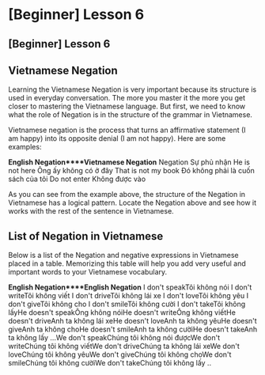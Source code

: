 [Beginner] Lesson 6
===================

## \[Beginner\] Lesson 6

## **Vietnamese Negation**

Learning the Vietnamese Negation is very important because its structure is used in everyday conversation. The more you master it the more you get closer to mastering the Vietnamese language. But first, we need to know what the role of Negation is in the structure of the grammar in Vietnamese.

Vietnamese negation is the process that turns an affirmative statement (I am happy) into its opposite denial (I am not happy). Here are some examples:

**English Negation****Vietnamese Negation** Negation Sự phủ nhận He is not here Ông ấy không có ở đây That is not my book Đó không phải là cuốn sách của tôi Do not enter Không được vào

As you can see from the example above, the structure of the Negation in Vietnamese has a logical pattern. Locate the Negation above and see how it works with the rest of the sentence in Vietnamese.

## **List of Negation in Vietnamese**

Below is a list of the Negation and negative expressions in Vietnamese placed in a table. Memorizing this table will help you add very useful and important words to your Vietnamese vocabulary.

**English Negation****English Negation** I don't speakTôi không nói I don't writeTôi không viết I don't driveTôi không lái xe I don't loveTôi không yêu I don't giveTôi không cho I don't smileTôi không cười I don't takeTôi không lấyHe doesn't speakÔng không nóiHe doesn't writeÔng không viếtHe doesn't driveAnh ta không lái xeHe doesn't loveAnh ta không yêuHe doesn't giveAnh ta không choHe doesn't smileAnh ta không cườiHe doesn't takeAnh ta không lấy …We don't speakChúng tôi không nói đượcWe don't writeChúng tôi không viếtWe don't driveChúng ta không lái xeWe don't loveChúng tôi không yêuWe don't giveChúng tôi không choWe don't smileChúng tôi không cườiWe don't takeChúng tôi không lấy ..





